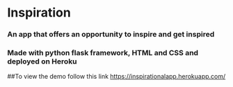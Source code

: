 # Inspiration
### An app that offers an opportunity to inspire and get inspired ###
### Made with python flask framework, HTML and CSS  and deployed on Heroku ###

##To view the demo follow this link https://inspirationalapp.herokuapp.com/
